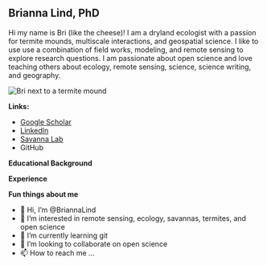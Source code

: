 ## Brianna Lind, PhD

Hi my name is Bri (like the cheese)! I am a dryland ecologist with a passion for termite mounds, multiscale interactions, and geospatial science.  I like to use use a combination of field works, modeling, and remote sensing to explore research questions.  I am passionate about open science and love teaching others about ecology, remote sensing, science, science writing, and geography.

![Bri next to a termite mound](https://www.lcsun-news.com/gcdn/-mm-/73faf9e4d9425ac45a631bca5a7b0e4b3cf789d8/c=0-337-3069-2071/local/-/media/2017/06/15/TXNMGroup/LasCruces/636331509474873892-lind-brianna-cw.jpg?width=660&height=373&fit=crop&format=pjpg&auto=webp)

**Links:**
* [Google Scholar](https://scholar.google.com/citations?user=CDO4oLQAAAAJ&hl=en)
* [LinkedIn](https://www.linkedin.com/in/brianna-lind-95410147/)
* [Savanna Lab](https://savannalab.nmsu.edu/people/brianna_lind/)
* GitHub

**Educational Background**

**Experience**

**Fun things about me**


- 👋 Hi, I’m @BriannaLind
- 👀 I’m interested in remote sensing, ecology, savannas, termites, and open science
- 🌱 I’m currently learning git
- 💞️ I’m looking to collaborate on open science
- 📫 How to reach me ...

